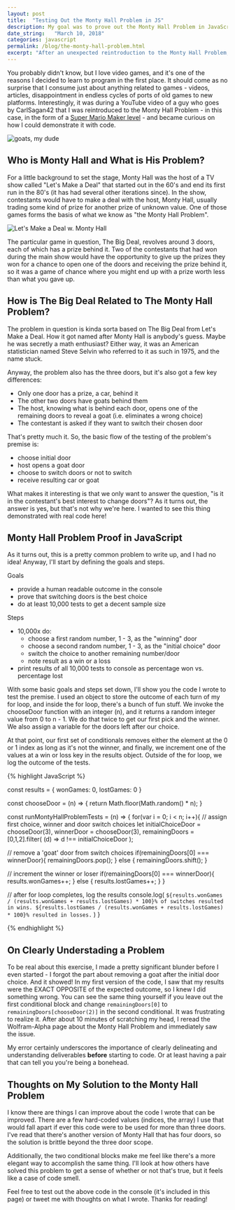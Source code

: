 ```yaml
---
layout: post
title:  "Testing Out the Monty Hall Problem in JS"
description: My goal was to prove out the Monty Hall Problem in JavaScript.
date_string:   "March 10, 2018"
categories: javascript
permalink: /blog/the-monty-hall-problem.html
excerpt: "After an unexpected reintroduction to the Monty Hall Problem, I try to test its premise in JavaScript."
---
```


You probably didn't know, but I love video games, and it's one of the reasons I decided to learn to program in the first place. It should come as no surprise that I consume just about anything related to games - videos, articles, disappointment in endless cycles of ports of old games to new platforms. Interestingly, it was during a YouTube video of a guy who goes by CarlSagan42 that I was reintroduced to the Monty Hall Problem - in this case, in the form of a [Super Mario Maker level](https://www.youtube.com/watch?v=otDNr4kSnAs) - and became curious on how I could demonstrate it with code.

<img src="https://i.chzbgr.com/full/7125393920/h307E1165/" alt="goats, my dude" style="text-align: center">

## Who is Monty Hall and What is His Problem?

For a little background to set the stage, Monty Hall was the host of a TV show called "Let's Make a Deal" that started out in the 60's and end its first run in the 80's (it has had several other iterations since). In the show, contestants would have to make a deal with the host, Monty Hall, usually trading some kind of prize for another prize of unknown value. One of those games forms the basis of what we know as "the Monty Hall Problem".

<img src="http://static.tvtropes.org/pmwiki/pub/images/Lets_Make_A_Deal_3048.gif" alt="Let's Make a Deal w. Monty Hall" style="text-align: center">

The particular game in question, The Big Deal, revolves around 3 doors, each of which has a prize behind it. Two of the contestants that had won during the main show would have the opportunity to give up the prizes they won for a chance to open one of the doors and receiving the prize behind it, so it was a game of chance where you might end up with a prize worth less than what you gave up.

## How is The Big Deal Related to The Monty Hall Problem?

The problem in question is kinda sorta based on The Big Deal from Let's Make a Deal. How it got named after Monty Hall is anybody's guess. Maybe he was secretly a math enthusiast? Either way, it was an American statistician named Steve Selvin who referred to it as such in 1975, and the name stuck.

Anyway, the problem also has the three doors, but it's also got a few key differences:

- Only one door has a prize, a car, behind it
- The other two doors have goats behind them
- The host, knowing what is behind each door, opens one of the remaining doors to reveal a goat (i.e. eliminates a wrong choice)
- The contestant is asked if they want to switch their chosen door

That's pretty much it. So, the basic flow of the testing of the problem's premise is:

- choose initial door
- host opens a goat door
- choose to switch doors or not to switch
- receive resulting car or goat

What makes it interesting is that we only want to answer the question, "is it in the contestant's best interest to change doors"? As it turns out, the answer is yes, but that's not why we're here. I wanted to see this thing demonstrated with real code here!

## Monty Hall Problem Proof in JavaScript

As it turns out, this is a pretty common problem to write up, and I had no idea! Anyway, I'll start by defining the goals and steps.

Goals
- provide a human readable outcome in the console
- prove that switching doors is the best choice
- do at least 10,000 tests to get a decent sample size

Steps
- 10,000x do:
  - choose a first random number, 1 - 3, as the "winning" door
  - choose a second random number, 1 - 3, as the "initial choice" door
  - switch the choice to another remaining number/door
  - note result as a win or a loss
- print results of all 10,000 tests to console as percentage won vs. percentage lost

With some basic goals and steps set down, I'll show you the code I wrote to test the premise. I used an object to store the outcome of each turn of my for loop, and inside the for loop, there's a bunch of fun stuff. We invoke the chooseDoor function with an integer (n), and it returns a random integer value from 0 to n - 1. We do that twice to get our first pick and the winner. We also assign a variable for the doors left after our choice.

At that point, our first set of conditionals removes either the element at the 0 or 1 index as long as it's not the winner, and finally, we increment one of the values at a win or loss key in the results object. Outside of the for loop, we log the outcome of the tests.

{% highlight JavaScript %}

const results = {
  wonGames: 0,
  lostGames: 0
}

const chooseDoor = (n) => {
  return Math.floor(Math.random() * n);
}

const runMontyHallProblemTests = (n) => {
  for(var i = 0; i < n; i++){
  // assign first choice, winner and door switch choices
  let initialChoiceDoor = chooseDoor(3),
    winnerDoor    = chooseDoor(3),
    remainingDoors  = [0,1,2].filter(
      (d) => d !== initialChoiceDoor
    );

  // remove a 'goat' door from switch choices
  if(remainingDoors[0] === winnerDoor){
    remainingDoors.pop();
  } else {
    remainingDoors.shift();
  }

  // increment the winner or loser
  if(remainingDoors[0] === winnerDoor){
    results.wonGames++;
  } else {
    results.lostGames++;
  }
  }

  // after for loop completes, log the results
  console.log(
  `${results.wonGames / (results.wonGames + results.lostGames) * 100}% of switches resulted in wins. ${results.lostGames / (results.wonGames + results.lostGames) * 100}% resulted in losses.`
  )
}

{% endhighlight %}

## On Clearly Understading a Problem

To be real about this exercise, I made a pretty significant blunder before I even started - I forgot the part about removing a goat after the initial door choice. And it showed! In my first version of the code, I saw that my results were the EXACT OPPOSITE of the expected outcome, so I knew I did something wrong. You can see the same thing yourself if you leave out the first conditional block and change `remainingDoors[0]` to `remainingDoors[chooseDoor(2)]` in the second conditional. It was frustrating to realize it. After about 10 minutes of scratching my head, I reread the Wolfram-Alpha page about the Monty Hall Problem and immediately saw the issue.

My error certainly underscores the importance of clearly delineating and understanding deliverables **before** starting to code. Or at least having a pair that can tell you you're being a bonehead.

## Thoughts on My Solution to the Monty Hall Problem

I know there are things I can improve about the code I wrote that can be improved. There are a few hard-coded values (indices, the array) I use that would fall apart if ever this code were to be used for more than three doors. I've read that there's another version of Monty Hall that has four doors, so the solution is brittle beyond the three door scope.

Additionally, the two conditional blocks make me feel like there's a more elegant way to accomplish the same thing. I'll look at how others have solved this problem to get a sense of whether or not that's true, but it feels like a case of code smell.

Feel free to test out the above code in the console (it's included in this page) or tweet me with thoughts on what I wrote. Thanks for reading!

<script src="/js/monty-hall.js"></script>
